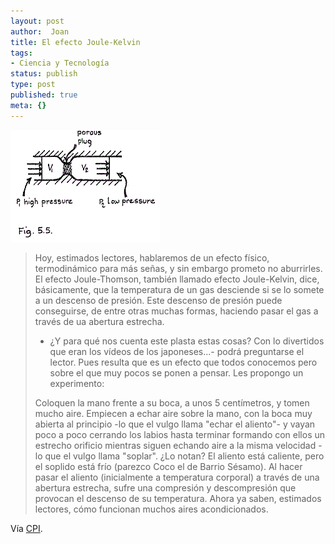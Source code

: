```yaml
---
layout: post
author:  Joan
title: El efecto Joule-Kelvin
tags:
- Ciencia y Tecnología
status: publish
type: post
published: true
meta: {}
---
```

<img src="../images_posts/joulekelvin.gif" alt="Joule-Kelvin">

<blockquote> Hoy, estimados lectores, hablaremos de un efecto físico, termodinámico para más señas, y sin embargo prometo no aburrirles. El efecto Joule-Thomson, también llamado efecto Joule-Kelvin, dice, básicamente, que la temperatura de un gas desciende si se lo somete a un descenso de presión. Este descenso de presión puede conseguirse, de entre otras muchas formas, haciendo pasar el gas a través de ua abertura estrecha.  

- ¿Y para qué nos cuenta este plasta estas cosas? Con lo divertidos que eran los vídeos de los japoneses...- podrá preguntarse el lector. Pues resulta que es un efecto que todos conocemos pero sobre el que muy pocos se ponen a pensar. Les propongo un experimento:  

Coloquen la mano frente a su boca, a unos 5 centímetros, y tomen mucho aire. Empiecen a echar aire sobre la mano, con la boca muy abierta al principio -lo que el vulgo llama "echar el aliento"- y vayan poco a poco cerrando los labios hasta terminar formando con ellos un estrecho orificio mientras siguen echando aire a la misma velocidad -lo que el vulgo llama "soplar". ¿Lo notan? El aliento está caliente, pero el soplido está frío (parezco Coco el de Barrio Sésamo). Al hacer pasar el aliento (inicialmente a temperatura corporal) a través de una abertura estrecha, sufre una compresión y descompresión que provocan el descenso de su temperatura. Ahora ya saben, estimados lectores, cómo funcionan muchos aires acondicionados.</blockquote>

Vía <a href="http://curiosoperoinutil.blogspot.com">CPI</a>.
